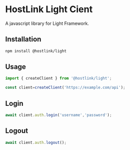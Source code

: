 # HostLink Light Cient

A javascript library for Light Framework.


## Installation

```bash
npm install @hostlink/light
```

## Usage

```javascript
import { createClient } from '@hostlink/light';

const client=createClient('https://example.com/api');

```

## Login

```javascript
await client.auth.login('username','password');
```

## Logout

```javascript
await client.auth.logout();
```






